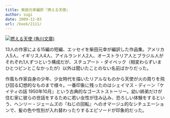 ```yaml
---
title: 柴田元幸編訳『燃える天使』
author: sugi
date: 2009-12-03
url: /book/2111/
---
```

<a href="http://www.amazon.co.jp/exec/obidos/ASIN/4043943083/chezsugi-22/ref=nosim/" name="amazletlink" target="_blank"><img src="http://i0.wp.com/ecx.images-amazon.com/images/I/41Mqm-2d2vL._SL160_.jpg?w=660" alt="燃える天使 (角川文庫)" class="alignleft" data-recalc-dims="1" /></a> 

13人の作家による15編の短編、エッセイを柴田元幸が編訳した作品集。アメリカ人5人、イギリス人4人、アイルランド人2人、オーストラリア人とブラジル人がそれぞれ1人ずつという構成だが、スチュアート・ダイベック（相変わらずいまひとつピンとこなかったが）以外は聞いたことのない名前ばかりだった。

作風も作家自身の少年、少女時代を描いたリアルなものから天使が火の周りを飛び回る幻想的なものまで様々。一番印象に残ったのはシェイマス・ディーン『ケイティの話 1950年10月』という古典的なゴーストストーリー。幼い姉弟だけが住む家に彼らの世話をするために若い女性が住み込み、恐ろしい体験をするという、ヘンリー・ジェームズの『ねじの回転』へのオマージュ的なシチュエーションで、髪の色や性別が入れ替わったりするエピソードが印象的だった。


